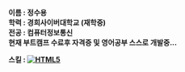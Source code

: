 <b>이름 : 정수용</b>
<br>
<b>학력 : 경희사이버대학교 (재학중)</b>
<br>
<b>전공 : 컴퓨터정보통신 </b>
<br>
<b>현재 부트캠프 수료후 자격증 및 영어공부 스스로 개발중...<b>



<b>스킬 : 
<a target="_blank" rel="noopener noreferrer nofollow" href="https://camo.githubusercontent.com/3a72b6f21adab5318cb7b1ff49668e3704e7c31e9b0195bdafb3418a86286625/68747470733a2f2f696d672e736869656c64732e696f2f62616467652f2d48544d4c352d4630353033323f7374796c653d666f722d7468652d6261646765266c6f676f3d68746d6c35266c6f676f436f6c6f723d666666666666" class=""><img src="https://camo.githubusercontent.com/3a72b6f21adab5318cb7b1ff49668e3704e7c31e9b0195bdafb3418a86286625/68747470733a2f2f696d672e736869656c64732e696f2f62616467652f2d48544d4c352d4630353033323f7374796c653d666f722d7468652d6261646765266c6f676f3d68746d6c35266c6f676f436f6c6f723d666666666666" alt="HTML5" data-canonical-src="https://img.shields.io/badge/-HTML5-F05032?style=for-the-badge&amp;logo=html5&amp;logoColor=ffffff" style="max-width: 100%;"></a>
</b>


